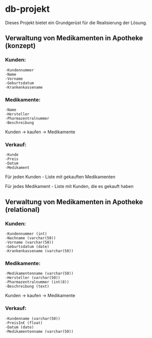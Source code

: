 # db-projekt #
Dieses Projekt bietet ein Grundgerüst für die Realisierung der Lösung.


## Verwaltung von Medikamenten in Apotheke (konzept) ##

### Kunden:  ###
	-Kundennummer  
	-Name  
	-Vorname  
	-Geburtsdatum  
	-Krankenkassename  

### Medikamente:  ###
	-Name  
	-Hersteller  
	-Pharmazentralnummer  
	-Beschreibung  

Kunden -> kaufen -> Medikamente

### Verkauf:  ###
	-Kunde  
	-Preis  
	-Datum  
	-Medikament  

Für jeden Kunden - Liste mit gekauften Medikamenten

Für jedes Medikament - Liste mit Kunden, die es gekauft haben


## Verwaltung von Medikamenten in Apotheke (relational) ##

### Kunden:  ###
	-Kundennummer (int)  
	-Nachname (varchar(50))  
	-Vorname (varchar(50))  
	-Geburtsdatum (date)  
	-Krankenkassename (varchar(50))  

### Medikamente:  ###
	-Medikamentenname (varchar(50))  
	-Hersteller (varchar(50))  
	-Pharmazentralnummer (int(8))  
	-Beschreibung (text)  

Kunden -> kaufen -> Medikamente

### Verkauf:  ###
	-Kundenname (varchar(50))  
	-PreisIn€ (float)  
	-Datum (date)  
	-Medikamentenname (varchar(50))  
